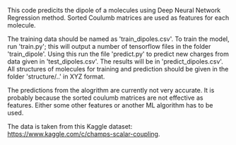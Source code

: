 This code predicits the dipole of a molecules using Deep Neural Network Regression method. Sorted Coulumb matrices are used as features for each 
molecule.

The training data should be named as 'train_dipoles.csv'. To train the model, run 'train.py'; this will output a number of tensorflow files in the folder 'train_dipole'. Using this run the file 'predict.py' to predict new charges from data given in 'test_dipoles.csv'.
The results will be in 'predict_dipoles.csv'. All structures of molecules for training and prediction should be given in the folder 
'structure/..' in XYZ format.

The predictions from the alogrithm are currently not very accurate. It is probably because the sorted coulumb matrices are not effective as features. Either some other features or another ML algorithm has to be used.

The data is taken from this Kaggle dataset: https://www.kaggle.com/c/champs-scalar-coupling.
